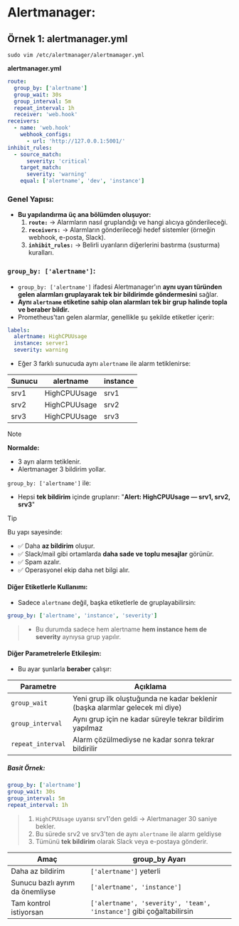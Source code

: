 
# Alertmanager:

## Örnek 1: alertmanager.yml

```shell
sudo vim /etc/alertmanager/alertmamager.yml
```

**alertmanager.yml**

```yaml
route:
  group_by: ['alertname']
  group_wait: 30s
  group_interval: 5m
  repeat_interval: 1h
  receiver: 'web.hook'
receivers:
  - name: 'web.hook'
    webhook_configs:
      - url: 'http://127.0.0.1:5001/'
inhibit_rules:
  - source_match:
      severity: 'critical'
    target_match:
      severity: 'warning'
    equal: ['alertname', 'dev', 'instance']
```

### Genel Yapısı:

+ **Bu yapılandırma üç ana bölümden oluşuyor:**
	1. **`route:`** → Alarmların nasıl gruplandığı ve hangi alıcıya gönderileceği. 
	2. **`receivers:`** → Alarmların gönderileceği hedef sistemler (örneğin webhook, e-posta, Slack).
	3. **`inhibit_rules:`** → Belirli uyarıların diğerlerini bastırma (susturma) kuralları.

### `group_by: ['alertname']`:

+ `group_by: ['alertname']` ifadesi Alertmanager'ın **aynı uyarı türünden gelen alarmları gruplayarak tek bir bildirimde göndermesini** sağlar.
+ **Aynı `alertname` etiketine sahip olan alarmları tek bir grup halinde topla ve beraber bildir.**
+ Prometheus'tan gelen alarmlar, genellikle şu şekilde etiketler içerir:

```yaml
labels:
  alertname: HighCPUUsage
  instance: server1
  severity: warning
```

+ Eğer 3 farklı sunucuda aynı `alertname` ile alarm tetiklenirse:

| Sunucu | alertname    | instance |
| ------ | ------------ | -------- |
| srv1   | HighCPUUsage | srv1     |
| srv2   | HighCPUUsage | srv2     |
| srv3   | HighCPUUsage | srv3     |

> [!NOTE]
> **Normalde:**
> + 3 ayrı alarm tetiklenir.
> + Alertmanager 3 bildirim yollar.
> 
> `group_by: ['alertname']` ile:
> + Hepsi **tek bildirim** içinde gruplanır: "**Alert: HighCPUUsage — srv1, srv2, srv3**"


> [!TIP]
> Bu yapı sayesinde:
> + ✅ Daha **az bildirim** oluşur.
> + ✅ Slack/mail gibi ortamlarda **daha sade ve toplu mesajlar** görünür.
> + ✅ Spam azalır.
> + ✅ Operasyonel ekip daha net bilgi alır.

#### Diğer Etiketlerle Kullanımı:

+ Sadece `alertname` değil, başka etiketlerle de gruplayabilirsin:

```yaml
group_by: ['alertname', 'instance', 'severity']
```

> + Bu durumda sadece hem alertname **hem instance hem de severity** aynıysa grup yapılır.

#### Diğer Parametrelerle Etkileşim:

+ Bu ayar şunlarla **beraber** çalışır:

| Parametre         | Açıklama                                                                     |
| ----------------- | ---------------------------------------------------------------------------- |
| `group_wait`      | Yeni grup ilk oluştuğunda ne kadar beklenir (başka alarmlar gelecek mi diye) |
| `group_interval`  | Aynı grup için ne kadar süreyle tekrar bildirim yapılmaz                     |
| `repeat_interval` | Alarm çözülmediyse ne kadar sonra tekrar bildirilir                          |
##### Basit Örnek:

```yaml
group_by: ['alertname']
group_wait: 30s
group_interval: 5m
repeat_interval: 1h
```

> 1. `HighCPUUsage` uyarısı srv1'den geldi → Alertmanager 30 saniye bekler.
> 2. Bu sürede srv2 ve srv3'ten de aynı `alertname` ile alarm geldiyse
> 3. Tümünü **tek bildirim** olarak Slack veya e-postaya gönderir.

| Amaç                            | group_by Ayarı                                                       |
| ------------------------------- | -------------------------------------------------------------------- |
| Daha az bildirim                | `['alertname']` yeterli                                              |
| Sunucu bazlı ayrım da önemliyse | `['alertname', 'instance']`                                          |
| Tam kontrol istiyorsan          | `['alertname', 'severity', 'team', 'instance']` gibi çoğaltabilirsin |
